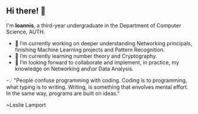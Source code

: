 ### <h2>Hi there! 👋</h2>
I'm **Ioannis**, a third-year undergraduate in the Department of Computer Science, AUTH. <br/>

- 🔭 I’m currently working on deeper understanding Networking principals, finishing Machine Learning projects and Pattern Recognition.
- 🌱 I’m currently learning number theory and Cryptography.
- 💬 I’m looking forward to collaborate and implement, in practice, my knowledge on Networking and\or Data Analysis.


-💡 "People confuse programming with coding.
      Coding is to programming, what typing is to writing.
      Writing, is something that envolves mental effort.
      In the same way, programs are built on ideas."

~Leslie Lamport
